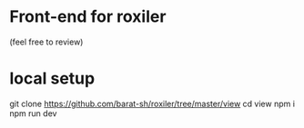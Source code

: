 # Front-end for roxiler
(feel free to review)

# local setup

git clone https://github.com/barat-sh/roxiler/tree/master/view
cd view
npm i
npm run dev